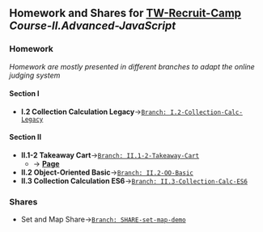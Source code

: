 ## Homework and Shares for [TW-Recruit-Camp](https://github.com/thoughtworks-recruit-camp) *Course-II.Advanced-JavaScript*
### Homework 
*Homework are mostly presented in different branches to adapt the online judging system*
#### Section I
* **I.2 Collection Calculation Legacy**->[`Branch: I.2-Collection-Calc-Legacy`](https://github.com/meizhu812/Course-II.Advanced-JavaScript/tree/I.2-Collection-Calc-Legacy)
#### Section II
* **II.1-2 Takeaway Cart**->[`Branch: II.1-2-Takeaway-Cart`](https://github.com/thoughtworks-recruit-camp/Course-II.Advanced-JavaScript/tree/II.1-2-Takeaway-Cart) 
  * -> [**Page**](https://thoughtworks-recruit-camp.github.io/Course-II.Advanced-JavaScript/public/index.html)
* **II.2 Object-Oriented Basic**->[`Branch: II.2-OO-Basic`](https://github.com/thoughtworks-recruit-camp/Course-II.Advanced-JavaScript/tree/II.2-OO-Basic)
* **II.3 Collection Calculation ES6**->[`Branch: II.3-Collection-Calc-ES6`](https://github.com/thoughtworks-recruit-camp/Course-II.Advanced-JavaScript/tree/II.3-Collection-Calc-ES6)
### Shares
* Set and Map Share->[`Branch: SHARE-set-map-demo`](https://github.com/thoughtworks-recruit-camp/Course-II.Advanced-JavaScript/tree/SHARE-set-map-demo) 